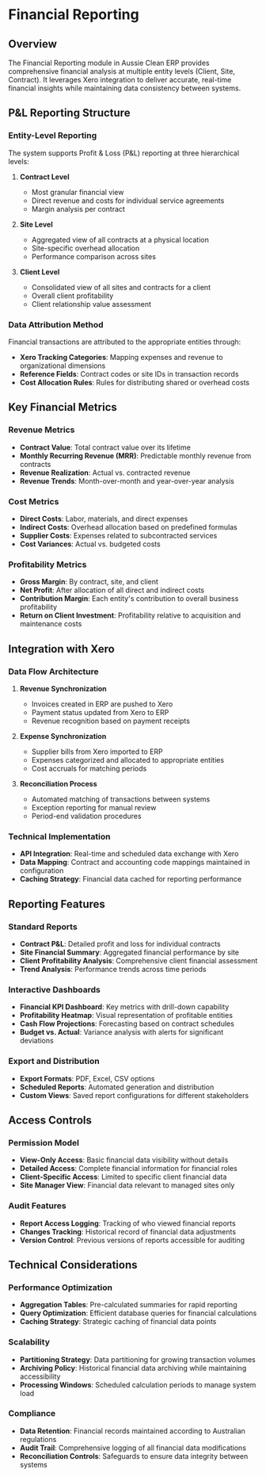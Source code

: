 
# Financial Reporting

## Overview
The Financial Reporting module in Aussie Clean ERP provides comprehensive financial analysis at multiple entity levels (Client, Site, Contract). It leverages Xero integration to deliver accurate, real-time financial insights while maintaining data consistency between systems.

## P&L Reporting Structure

### Entity-Level Reporting
The system supports Profit & Loss (P&L) reporting at three hierarchical levels:

1. **Contract Level**
   - Most granular financial view
   - Direct revenue and costs for individual service agreements
   - Margin analysis per contract

2. **Site Level**
   - Aggregated view of all contracts at a physical location
   - Site-specific overhead allocation
   - Performance comparison across sites

3. **Client Level**
   - Consolidated view of all sites and contracts for a client
   - Overall client profitability
   - Client relationship value assessment

### Data Attribution Method
Financial transactions are attributed to the appropriate entities through:

- **Xero Tracking Categories**: Mapping expenses and revenue to organizational dimensions
- **Reference Fields**: Contract codes or site IDs in transaction records
- **Cost Allocation Rules**: Rules for distributing shared or overhead costs

## Key Financial Metrics

### Revenue Metrics
- **Contract Value**: Total contract value over its lifetime
- **Monthly Recurring Revenue (MRR)**: Predictable monthly revenue from contracts
- **Revenue Realization**: Actual vs. contracted revenue
- **Revenue Trends**: Month-over-month and year-over-year analysis

### Cost Metrics
- **Direct Costs**: Labor, materials, and direct expenses
- **Indirect Costs**: Overhead allocation based on predefined formulas
- **Supplier Costs**: Expenses related to subcontracted services
- **Cost Variances**: Actual vs. budgeted costs

### Profitability Metrics
- **Gross Margin**: By contract, site, and client
- **Net Profit**: After allocation of all direct and indirect costs
- **Contribution Margin**: Each entity's contribution to overall business profitability
- **Return on Client Investment**: Profitability relative to acquisition and maintenance costs

## Integration with Xero

### Data Flow Architecture
1. **Revenue Synchronization**
   - Invoices created in ERP are pushed to Xero
   - Payment status updated from Xero to ERP
   - Revenue recognition based on payment receipts

2. **Expense Synchronization**
   - Supplier bills from Xero imported to ERP
   - Expenses categorized and allocated to appropriate entities
   - Cost accruals for matching periods

3. **Reconciliation Process**
   - Automated matching of transactions between systems
   - Exception reporting for manual review
   - Period-end validation procedures

### Technical Implementation
- **API Integration**: Real-time and scheduled data exchange with Xero
- **Data Mapping**: Contract and accounting code mappings maintained in configuration
- **Caching Strategy**: Financial data cached for reporting performance

## Reporting Features

### Standard Reports
- **Contract P&L**: Detailed profit and loss for individual contracts
- **Site Financial Summary**: Aggregated financial performance by site
- **Client Profitability Analysis**: Comprehensive client financial assessment
- **Trend Analysis**: Performance trends across time periods

### Interactive Dashboards
- **Financial KPI Dashboard**: Key metrics with drill-down capability
- **Profitability Heatmap**: Visual representation of profitable entities
- **Cash Flow Projections**: Forecasting based on contract schedules
- **Budget vs. Actual**: Variance analysis with alerts for significant deviations

### Export and Distribution
- **Export Formats**: PDF, Excel, CSV options
- **Scheduled Reports**: Automated generation and distribution
- **Custom Views**: Saved report configurations for different stakeholders

## Access Controls

### Permission Model
- **View-Only Access**: Basic financial data visibility without details
- **Detailed Access**: Complete financial information for financial roles
- **Client-Specific Access**: Limited to specific client financial data
- **Site Manager View**: Financial data relevant to managed sites only

### Audit Features
- **Report Access Logging**: Tracking of who viewed financial reports
- **Changes Tracking**: Historical record of financial data adjustments
- **Version Control**: Previous versions of reports accessible for auditing

## Technical Considerations

### Performance Optimization
- **Aggregation Tables**: Pre-calculated summaries for rapid reporting
- **Query Optimization**: Efficient database queries for financial calculations
- **Caching Strategy**: Strategic caching of financial data points

### Scalability
- **Partitioning Strategy**: Data partitioning for growing transaction volumes
- **Archiving Policy**: Historical financial data archiving while maintaining accessibility
- **Processing Windows**: Scheduled calculation periods to manage system load

### Compliance
- **Data Retention**: Financial records maintained according to Australian regulations
- **Audit Trail**: Comprehensive logging of all financial data modifications
- **Reconciliation Controls**: Safeguards to ensure data integrity between systems
